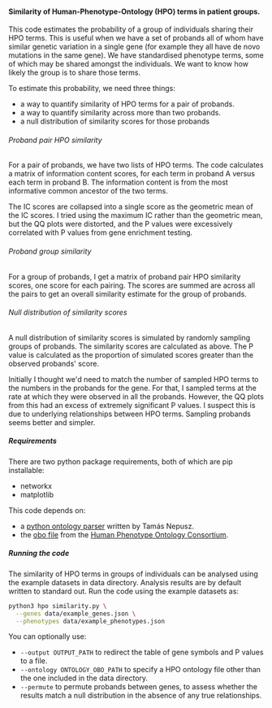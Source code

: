 #### Similarity of Human-Phenotype-Ontology (HPO) terms in patient groups.

This code estimates the probability of a group of individuals sharing their HPO
terms. This is useful when we have a set of probands all of whom have similar
genetic variation in a single gene (for example they all have de novo mutations
in the same gene). We have standardised phenotype terms, some of which may be
shared amongst the individuals. We want to know how likely the group is to share
those terms.

To estimate this probability, we need three things:
- a way to quantify similarity of HPO terms for a pair of probands.
- a way to quantify similarity across more than two probands.
- a null distribution of similarity scores for those probands

###### Proband pair HPO similarity
For a pair of probands, we have two lists of HPO terms. The code calculates a
matrix of information content scores, for each term in proband A versus each
term in proband B. The information content is from the most informative common
ancestor of the two terms.

The IC scores are collapsed into a single score as the geometric mean of the IC
scores. I tried using the maximum IC rather than the geometric mean, but the QQ
plots were distorted, and the P values were excessively correlated with P values
from gene enrichment testing.

###### Proband group similarity
For a group of probands, I get a matrix of proband pair HPO similarity scores,
one score for each pairing. The scores are summed are across all the pairs to
get an overall similarity estimate for the group of probands.

###### Null distribution of similarity scores
A null distribution of similarity scores is simulated by randomly sampling
groups of probands. The similarity scores are calculated as above. The P value
is calculated as the proportion of simulated scores greater than the observed
probands' score.

Initially I thought we'd need to match the number of sampled HPO terms to the
numbers in the probands for the gene. For that, I sampled terms at the rate at
which they were observed in all the probands. However, the QQ plots from this
had an excess of extremely significant P values. I suspect this is due to
underlying relationships between HPO terms. Sampling probands seems better and
simpler.


##### Requirements
There are two python package requirements, both of which are pip installable:
- networkx
- matplotlib

This code depends on:
- a [python ontology parser](https://github.com/ntamas/gfam/blob/master/gfam/go/obo.py)
  written by Tamás Nepusz.
- the [obo file](http://purl.obolibrary.org/obo/hp.obo) from the
  [Human Phenotype Ontology Consortium](http://human-phenotype-ontology.org/).

##### Running the code
The similarity of HPO terms in groups of individuals can be analysed using the
example datasets in data directory. Analysis results are by default written to
standard out. Run the code using the example datasets as:
```sh
python3 hpo similarity.py \
  --genes data/example_genes.json \
  --phenotypes data/example_phenotypes.json
```

You can optionally use:
- `--output OUTPUT_PATH` to redirect the table of gene symbols and P values to a
  file.
- `--ontology ONTOLOGY_OBO_PATH` to specify a HPO ontology file other than the
  one included in the data directory.
- `--permute` to permute probands between genes, to assess whether the results
  match a null distribution in the absence of any true relationships.
